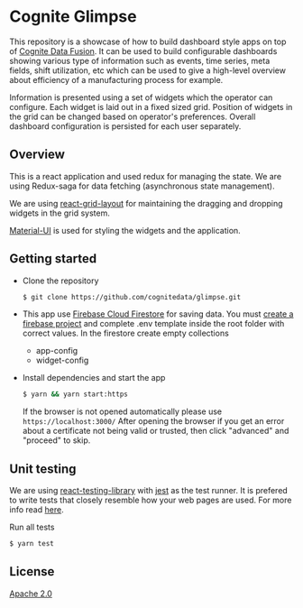 # Cognite Glimpse

This repository is a showcase of how to build dashboard style apps on top of [Cognite Data Fusion](https://cognite.com/cognite/cognite-data-fusion/developers/). It can be used to build configurable dashboards showing various type of information such as events, time series, meta fields, shift utilization, etc which can be used to give a high-level overview about efficiency of a manufacturing process for example.

Information is presented using a set of widgets which the operator can configure. Each widget is laid out in a fixed sized grid. Position of widgets in the grid can be changed based on operator's preferences. Overall dashboard configuration is persisted for each user separately.

## Overview

This is a react application and used redux for managing the state. We are using Redux-saga for data fetching (asynchronous state management).

We are using [react-grid-layout](https://github.com/STRML/react-grid-layout) for maintaining the dragging and dropping widgets in the grid system.

[Material-UI](https://material-ui.com/) is used for styling the widgets and the application.

## Getting started

- Clone the repository
  ```bash
  $ git clone https://github.com/cognitedata/glimpse.git
  ```
- This app use [Firebase Cloud Firestore](https://firebase.google.com/docs/firestore) for saving data. You must [create a firebase project](https://firebase.google.com/docs/firestore/quickstart) and complete .env template inside the root folder with correct values. In the firestore create empty collections

  - app-config
  - widget-config

- Install dependencies and start the app
  ```bash
  $ yarn && yarn start:https
  ```
  If the browser is not opened automatically please use `https://localhost:3000/`
  After opening the browser if you get an error about a certificate not being valid or trusted, then click "advanced" and "proceed" to skip.

## Unit testing

We are using [react-testing-library](https://testing-library.com/docs/react-testing-library/intro) with [jest](https://jestjs.io/) as the test runner. It is prefered to write tests that closely resemble how your web pages are used. For more info read [here](https://testing-library.com/docs/guiding-principles).

Run all tests

```bash
$ yarn test
```

## License

[Apache 2.0](https://www.apache.org/licenses/LICENSE-2.0)
